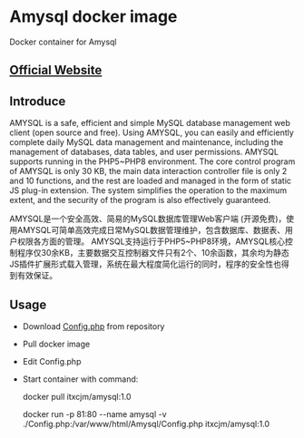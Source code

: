 # Amysql docker image
Docker container for Amysql 
##  [Official Website](https://amh.sh/amysql.htm)
## Introduce
AMYSQL is a safe, efficient and simple MySQL database management web client (open source and free). Using AMYSQL, you can easily and efficiently complete daily MySQL data management and maintenance, including the management of databases, data tables, and user permissions. AMYSQL supports running in the PHP5~PHP8 environment. The core control program of AMYSQL is only 30 KB, the main data interaction controller file is only 2 and 10 functions, and the rest are loaded and managed in the form of static JS plug-in extension. The system simplifies the operation to the maximum extent, and the security of the program is also effectively guaranteed.

AMYSQL是一个安全高效、简易的MySQL数据库管理Web客户端 (开源免费)，使用AMYSQL可简单高效完成日常MySQL数据管理维护，包含数据库、数据表、用户权限各方面的管理。 AMYSQL支持运行于PHP5~PHP8环境，AMYSQL核心控制程序仅30余KB，主要数据交互控制器文件只有2个、10余函数，其余均为静态JS插件扩展形式载入管理，系统在最大程度简化运行的同时，程序的安全性也得到有效保证。

## Usage
- Download [Config.php](https://github.com/itxcjm/amysql-docker/blob/main/Config.php) from repository
- Pull docker image
- Edit Config.php
- Start container with command:

    docker pull itxcjm/amysql:1.0

    docker run -p 81:80 --name amysql -v ./Config.php:/var/www/html/Amysql/Config.php itxcjm/amysql:1.0
